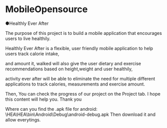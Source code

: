 # MobileOpensource

●Healthly Ever After

The purpose of this project is to build a mobile application that encourages users to live healthily.

Healthly Ever After is a flexible, user friendly mobile application to help users track calorie intake,

and amount it, walked will also give the user dietary and exercise recommendations based on height,weight and user healthily, 

activity ever after will be able to eliminate the need for multiple different applications to track calories, measurements and exercise amount.


Then, You can check the progress of our project on the Project tab. I hope this content will help you. Thank you

Where can you find the .apk file for android:  \HEA\HEA\bin\Android\Debug\android-debug.apk
Then download it and allow everytings.
